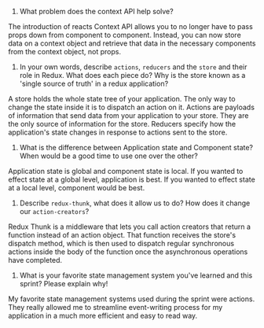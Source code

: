 1. What problem does the context API help solve?

The introduction of reacts Context API allows you to no longer have to pass props down from component to component. Instead, you can now store data on a context object and retrieve that data in the necessary components from the context object, not props.

1. In your own words, describe `actions`, `reducers` and the `store` and their role in Redux. What does each piece do? 
Why is the store known as a 'single source of truth' in a redux application?

A store holds the whole state tree of your application. The only way to change the state inside it is to dispatch an action on it. Actions are payloads of information that send data from your application to your store. They are the only source of information for the store. Reducers specify how the application's state changes in response to actions sent to the store.

1. What is the difference between Application state and Component state? When would be a good time to use one over the other?

Application state is global and component state is local. If you wanted to effect state at a global level, application is best. If you wanted to effect state at a local level, component would be best. 

1. Describe `redux-thunk`, what does it allow us to do? How does it change our `action-creators`?

Redux Thunk is a middleware that lets you call action creators that return a function instead of an action object. That function receives the store's dispatch method, which is then used to dispatch regular synchronous actions inside the body of the function once the asynchronous operations have completed.


1. What is your favorite state management system you've learned and this sprint? Please explain why!

My favorite state management systems used during the sprint were actions. They really allowed me to streamline event-writing process for my application in a much more efficient and easy to read way.